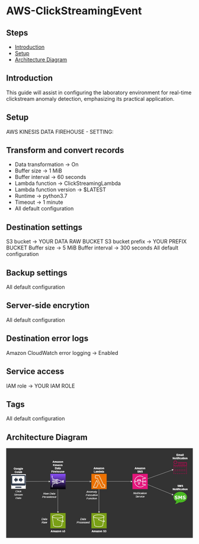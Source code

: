 # AWS-ClickStreamingEvent
## Steps
- [Introduction](##Introduction)
- [Setup](##Setup)
- [Architecture Diagram](##Architecture-Diagram)

## Introduction
This guide will assist in configuring the laboratory environment for real-time clickstream anomaly detection, emphasizing its practical application.

## Setup
  AWS KINESIS DATA FIREHOUSE - SETTING:

  Transform and convert records
  -----------------------------
- Data transformation -> On
- Buffer size -> 1 MiB
- Buffer interval -> 60 seconds
- Lambda function -> ClickStreamingLambda
- Lambda function version -> $LATEST
- Runtime -> python3.7
- Timeout -> 1 minute
- All default configuration

Destination settings
--------------------
S3 bucket -> YOUR DATA RAW BUCKET
S3 bucket prefix -> YOUR PREFIX BUCKET
Buffer size -> 5 MiB
Buffer interval -> 300 seconds
All default configuration

Backup settings
---------------
All default configuration

Server-side encrytion
---------------------
All default configuration

Destination error logs
----------------------
Amazon CloudWatch error logging -> Enabled

Service access
--------------
IAM role -> YOUR IAM ROLE

Tags
----
All default configuration


## Architecture Diagram
![Architecture Diagram](AWS_ClickStreaming.jpg)
